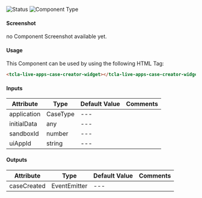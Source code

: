 
![Status][auto] ![Component Type][major] <!--Component Meta {"created_by":"Auto", "reviewed_by":"Auto", "last_modified_by":"Auto", "comment":"wrapper for case creator"} Component Meta -->




#### Screenshot


no Component Screenshot available yet.

#### Usage


This Component can be used by using the following HTML Tag:

```html
<tcla-live-apps-case-creator-widget></tcla-live-apps-case-creator-widget>
```

#### Inputs

Attribute | Type | Default Value  | Comments
--- | --- | --- | ---
application | CaseType | --- | 
initialData | any | --- | 
sandboxId | number | --- | 
uiAppId | string | --- | 

#### Outputs

Attribute | Type | Default Value  | Comments
--- | --- | --- | ---
caseCreated | EventEmitter<ProcessId> | --- | 


[auto]: https://img.shields.io/badge/Status-auto%20generated-lightgrey.svg?style=flat "auto generated"

[manually]: https://img.shields.io/badge/Status-manually%20created-yellow.svg?style=flat "manually created"

[draft]: https://img.shields.io/badge/Status-draft-red.svg?style=flat "draft"

[review]: https://img.shields.io/badge/Status-need%20review-yellowgreen.svg?style=flat "need review"

[review done]: https://img.shields.io/badge/Status-review%20done-green.svg?style=flat "review done"

[finalized]: https://img.shields.io/badge/Status-finalized-brightgreen.svg?style=flat "finalized"

[top]: https://img.shields.io/badge/Component%20Type-Top-blue.svg?style=flat "top Component"

[major]: https://img.shields.io/badge/Component%20Type-major%20Component-blue.svg?style=flat "major Component"

[minor]: https://img.shields.io/badge/Component%20Type-minor%20Component-blue.svg?style=flat "minor Component"


